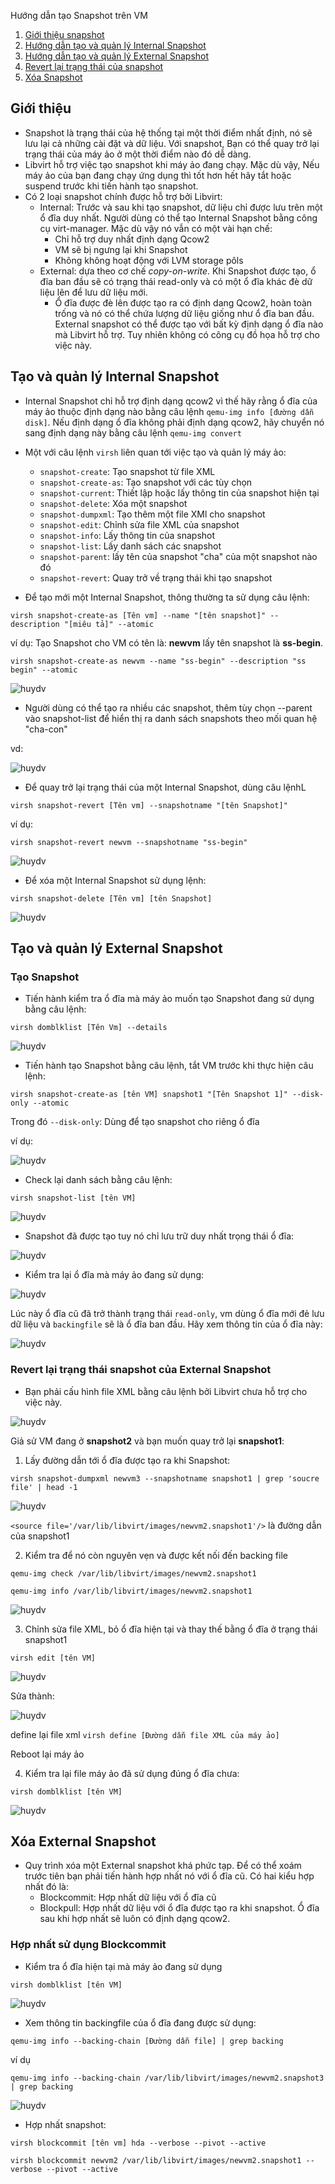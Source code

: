 Hướng dẫn tạo Snapshot trên VM
1. [Giới thiệu snapshot](#1)
2. [Hướng dẫn tạo và quản lý Internal Snapshot](#2)
3. [Hướng dẫn tạo và quản lý External Snapshot](#3)
4. [Revert lại trạng thái của snapshot](#4)
5. [Xóa Snapshot](#5)

<a name="1">
<a name="2">
<a name="3">
<a name="4">
<a name="5">

## Giới thiệu

* Snapshot là trạng thái của hệ thống tại một thời điểm nhất định, nó sẽ lưu lại cả những cài đặt và dữ liệu. Với snapshot, Bạn có thể quay trở lại trạng thái của máy ảo ở một thời điểm nào đó dễ dàng.
* Libvirt hỗ trợ việc tạo snapshot khi máy ảo đang chạy. Mặc dù vậy, Nếu máy ảo của bạn đang chạy ứng dụng thì tốt hơn hết hãy tắt hoặc suspend trước khi tiến hành tạo snapshot. 
* Có 2 loại snapshot chính được hỗ trợ bởi Libvirt:
    * Internal: Trước và sau khi tạo snapshot, dữ liệu chỉ được lưu trên một ổ đĩa duy nhất. Người dùng có thể tạo Internal Snapshot bằng công cụ virt-manager. Mặc dù vậy nó vẫn có một vài hạn chế:
        * Chỉ hỗ trợ duy nhất định dạng Qcow2
        * VM sẽ bị ngưng lại khi Snapshot 
        * Không không hoạt động với LVM storage pôls
    * External: dựa theo cơ chế *copy-on-write*. Khi Snapshot được tạo, ổ đĩa ban đầu sẽ có trạng thái read-only và có một ổ đĩa khác đè dữ liệu lên để lưu dữ liệu mới.
        *  Ổ đĩa được đè lên được tạo ra có định dang Qcow2, hoàn toàn trống và nó có thể chứa lượng dữ liệu giống như ổ đĩa ban đầu. External snapshot có thể được tạo với bất kỳ định dạng ổ đĩa nào mà Libvirt hỗ trợ. Tuy nhiên không có công cụ đồ họa hỗ trợ cho việc này.
<a name="2">

## Tạo và quản lý Internal Snapshot
* Internal Snapshot chỉ hỗ trợ định dạng qcow2 vì thế hãy rằng ổ đĩa của máy ảo thuộc định dạng nào bằng câu lệnh `qemu-img info [đường dẫn disk]`. Nếu định dạng ổ đĩa không phải định dạng qcow2, hãy chuyển nó sang định dạng này bằng câu lệnh `qemu-img convert`
* Một với câu lệnh `virsh` liên quan tới việc tạo và quản lý máy ảo:
    * `snapshot-create`: Tạo snapshot từ file XML
    * `snapshot-create-as`: Tạo snapshot với các tùy chọn
    * `snapshot-current`: Thiết lập hoặc lấy thông tin của snapshot hiện tại
    * `snapshot-delete`: Xóa một snapshot
    * `snapshot-dumpxml`: Tạo thêm một file XMl cho snapshot
    * `snapshot-edit`: Chỉnh sửa file XML của snapshot
    * `snapshot-info`: Lấy thông tin của snapshot 
    * `snapshot-list`: Lấy danh sách các snapshot
    * `snapshot-parent`: lấy tên của snapshot "cha" của một snapshot nào đó
    * `snapshot-revert`: Quay trở về trạng thái khi tạo snapshot

* Để tạo mới một Internal Snapshot, thông thường ta sử dụng câu lệnh:

`virsh snapshot-create-as [Tên vm] --name "[tên snapshot]" --description "[miêu tả]" --atomic`

ví dụ: Tạo Snapshot cho VM có tên là: **newvm**  lấy tên snapshot là **ss-begin**.

`virsh snapshot-create-as newvm --name "ss-begin" --description "ss begin" --atomic`

![huydv](../image/Screenshot_136.png)

* Người dùng có thể tạo ra nhiều các snapshot, thêm tùy chọn --parent vào snapshot-list để hiển thị ra danh sách snapshots theo mối quan hệ "cha-con"

vd:

![huydv](../image/Screenshot_137.png)

* Để quay trở lại trạng thái của một Internal Snapshot, dùng câu lệnhL

`virsh snapshot-revert [Tên vm] --snapshotname "[tên Snapshot]"`

ví dụ:

`virsh snapshot-revert newvm --snapshotname "ss-begin"`

![huydv](../image/Screenshot_139.png)

* Để xóa một Internal Snapshot sử dụng lệnh: 

`virsh snapshot-delete [Tên vm] [tên Snapshot]`

![huydv](../image/Screenshot_138.png)
<a name="3">

## Tạo và quản lý External Snapshot
### Tạo Snapshot
* Tiến hành kiểm tra ổ đĩa mà máy ảo muốn tạo Snapshot đang sử dụng bằng câu lệnh:

`virsh domblklist [Tên Vm] --details`

![huydv](../image/Screenshot_141.png)

* Tiến hành tạo Snapshot bằng câu lệnh, tắt VM trước khi thực hiện câu lệnh: 

`virsh snapshot-create-as [tên VM] snapshot1 "[Tên Snapshot 1]" --disk-only --atomic`

Trong đó `--disk-only`: Dùng để tạo snapshot cho riêng ổ đĩa

ví dụ:

![huydv](../image/Screenshot_142.png)
* Check lại danh sách bằng câu lệnh:

`virsh snapshot-list [tên VM]`

![huydv](../image/Screenshot_143.png)
* Snapshot đã được tạo tuy nó chỉ lưu trữ duy nhất trọng thái ổ đĩa:

![huydv](../image/Screenshot_143.png)

* Kiểm tra lại ổ đĩa mà máy ảo đang sử dụng:

![huydv](../image/Screenshot_144.png)

Lúc này ổ đĩa cũ đã trở thành trạng thái `read-only`, vm dùng ổ đĩa mới đẻ lưu dữ liệu và `backingfile` sẽ là ổ đĩa ban đầu. Hãy xem thông tin của ổ đĩa này:

![huydv](../image/Screenshot_146.png)
<a name="4">

### Revert lại trạng thái snapshot của External Snapshot

* Bạn phải cấu hình file XML bằng câu lệnh bởi Libvirt chưa hỗ trợ cho việc này. 

![huydv](../image/Screenshot_148.png)

Giả sử VM đang ở **snapshot2**  và bạn muốn quay trở lại **snapshot1**:
1. Lấy đường dẫn tới ổ đĩa được tạo ra khi Snapshot:

`virsh snapshot-dumpxml newvm3 --snapshotname snapshot1 | grep 'soucre file' | head -1`

![huydv](../image/Screenshot_149.png)

`<source file='/var/lib/libvirt/images/newvm2.snapshot1'/>` là đường dẫn của snapshot1

2. Kiểm tra để nó còn nguyên vẹn và được kết nối đến backing file

`qemu-img check /var/lib/libvirt/images/newvm2.snapshot1`

`qemu-img info /var/lib/libvirt/images/newvm2.snapshot1`

![huydv](../image/Screenshot_150.png)

3. Chỉnh sửa file XML, bỏ ổ đĩa hiện tại và thay thế bằng ổ đĩa ở trạng thái snapshot1

`virsh edit [tên VM]`

![huydv](../image/Screenshot_151.png)

Sửa thành:

![huydv](../image/Screenshot_152.png)

define lại file xml
`virsh define [Đường dẫn file XML của máy ảo]`

Reboot lại máy ảo

4. Kiểm tra lại file máy ảo đã sử dụng đúng ổ đĩa chưa:

`virsh domblklist [tên VM]`

![huydv](../image/Screenshot_153.png)

<a name="5">

## Xóa External Snapshot
* Quy trình xóa một External snapshot khá phức tạp. Để có thể xoám trước tiên bạn phải tiến hành hợp nhất nó với ổ đĩa cũ. Có hai kiểu hợp nhất đó là:
    * Blockcommit: Hợp nhất dữ liệu với ổ đĩa cũ
    * Blockpull: Hợp nhất dữ liệu với ổ đĩa được tạo ra khi snapshot. Ổ đĩa sau khi hợp nhất sẽ luôn có định dạng qcow2.
### Hợp nhất sử dụng Blockcommit
* Kiểm tra ổ đĩa hiện tại mà máy ảo đang sử dụng

`virsh domblklist [tên VM]`

![huydv](../image/Screenshot_154.png)


* Xem thông tin backingfile của ổ đĩa đang được sử dụng:

`qemu-img info --backing-chain [Đường dẫn file] | grep backing`

ví dụ

`qemu-img info --backing-chain /var/lib/libvirt/images/newvm2.snapshot3 | grep backing`

![huydv](../image/Screenshot_154.png)

* Hợp nhất snapshot:

`virsh blockcommit [tên vm] hda --verbose --pivot --active`

`virsh blockcommit newvm2 /var/lib/libvirt/images/newvm2.snapshot1 --verbose --pivot --active`
